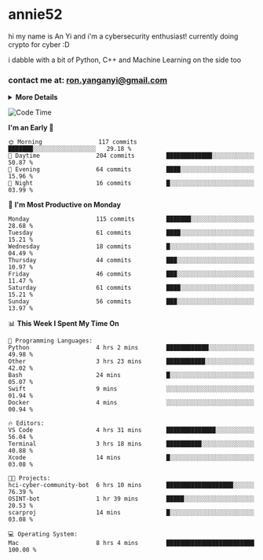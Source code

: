 # annie52 

hi my name is An Yi and i'm a cybersecurity enthusiast!
currently doing crypto for cyber :D

i dabble with a bit of Python, C++ and Machine Learning on the side too

<!--
![trophy](https://github-profile-trophy.vercel.app/?username=yanganyi&theme=discord&no-frame=true&no-bg=false&margin-w=4&row=1)
-->

### contact me at: ron.yanganyi@gmail.com

<details>
<summary>
  <strong>More Details</strong>
</summary>
<br/>

**main langs**

![Python](https://img.shields.io/badge/-Python-black?style=for-the-badge&logo=python)
![C++](https://img.shields.io/badge/-C%2B%2B-black?style=for-the-badge&logo=c%2B%2B)
![Swift](https://img.shields.io/badge/-Swift-black?style=for-the-badge&logo=swift)

**dev envs**

![VSCode](https://img.shields.io/badge/-VS_Code-black?style=for-the-badge&logo=visualstudiocode)
![Figma](https://img.shields.io/badge/-Figma-black?style=for-the-badge&logo=figma)
![XCode](https://img.shields.io/badge/-XCode-black?style=for-the-badge&logo=xcode)
![Github](https://img.shields.io/badge/-Github-black?style=for-the-badge&logo=github)

**browsers**

![Arc Browser](https://img.shields.io/badge/-Arc-black?style=for-the-badge&logo=arc)
![Opera GX](https://img.shields.io/badge/-Opera_GX-black?style=for-the-badge&logo=operagx)
![Firefox](https://img.shields.io/badge/-Firefox-black?style=for-the-badge&logo=firefox)

**devices**

![macOS](https://img.shields.io/badge/-macOS-black?style=for-the-badge&logo=macos)
![Kali Linux](https://img.shields.io/badge/-Kali-black?style=for-the-badge&logo=kalilinux)
![Windows](https://img.shields.io/badge/-Windows-black?style=for-the-badge&logo=windows11)
![Android](https://img.shields.io/badge/-Android-black?style=for-the-badge&logo=android)

</details>

<!--START_SECTION:waka-->
![Code Time](http://img.shields.io/badge/Code%20Time-74%20hrs%2034%20mins-blue)

**I'm an Early 🐤** 

```text
🌞 Morning                117 commits         ███████░░░░░░░░░░░░░░░░░░   29.18 % 
🌆 Daytime                204 commits         █████████████░░░░░░░░░░░░   50.87 % 
🌃 Evening                64 commits          ████░░░░░░░░░░░░░░░░░░░░░   15.96 % 
🌙 Night                  16 commits          █░░░░░░░░░░░░░░░░░░░░░░░░   03.99 % 
```
📅 **I'm Most Productive on Monday** 

```text
Monday                   115 commits         ███████░░░░░░░░░░░░░░░░░░   28.68 % 
Tuesday                  61 commits          ████░░░░░░░░░░░░░░░░░░░░░   15.21 % 
Wednesday                18 commits          █░░░░░░░░░░░░░░░░░░░░░░░░   04.49 % 
Thursday                 44 commits          ███░░░░░░░░░░░░░░░░░░░░░░   10.97 % 
Friday                   46 commits          ███░░░░░░░░░░░░░░░░░░░░░░   11.47 % 
Saturday                 61 commits          ████░░░░░░░░░░░░░░░░░░░░░   15.21 % 
Sunday                   56 commits          ███░░░░░░░░░░░░░░░░░░░░░░   13.97 % 
```


📊 **This Week I Spent My Time On** 

```text
💬 Programming Languages: 
Python                   4 hrs 2 mins        ████████████░░░░░░░░░░░░░   49.98 % 
Other                    3 hrs 23 mins       ███████████░░░░░░░░░░░░░░   42.02 % 
Bash                     24 mins             █░░░░░░░░░░░░░░░░░░░░░░░░   05.07 % 
Swift                    9 mins              ░░░░░░░░░░░░░░░░░░░░░░░░░   01.94 % 
Docker                   4 mins              ░░░░░░░░░░░░░░░░░░░░░░░░░   00.94 % 

🔥 Editors: 
VS Code                  4 hrs 31 mins       ██████████████░░░░░░░░░░░   56.04 % 
Terminal                 3 hrs 18 mins       ██████████░░░░░░░░░░░░░░░   40.88 % 
Xcode                    14 mins             █░░░░░░░░░░░░░░░░░░░░░░░░   03.08 % 

🐱‍💻 Projects: 
hci-cyber-community-bot  6 hrs 10 mins       ███████████████████░░░░░░   76.39 % 
OSINT-bot                1 hr 39 mins        █████░░░░░░░░░░░░░░░░░░░░   20.53 % 
scarproj                 14 mins             █░░░░░░░░░░░░░░░░░░░░░░░░   03.08 % 

💻 Operating System: 
Mac                      8 hrs 4 mins        █████████████████████████   100.00 % 
```


<!--END_SECTION:waka-->

<!--
## a little background

- I am currently studying at [Hwa Chong Junior College](https://www.hci.edu.sg/), subject combi P CP M E
- Currently doing CTFs and [Leetcode](https://leetcode.com/) daily challenges
- Fluent in English and Chinese, learning Russian and Indonesian

<a href="">
  <img align="centre" src="https://github-readme-stats.vercel.app/api?username=yanganyi&count_private=true&include_all_commits=true&show_icons=true&title_color=007bff&text_color=e7e7e7&icon_color=007bff&bg_color=171c28" />
<a />
-->



<!--
![Top Langs](https://github-readme-stats.vercel.app/api/top-langs/?username=yanganyi&layout=compact&title_color=007bff&text_color=e7e7e7&icon_color=007bff&bg_color=171c28)
-->

<!--
**yanganyi/yanganyi** is a ✨ _special_ ✨ repository because its `README.md` (this file) appears on your GitHub profile.

Here are some ideas to get you started:

- 🔭 I’m currently working on ...
- 🌱 I’m currently learning ...
- 👯 I’m looking to collaborate on ...
- 🤔 I’m looking for help with ...
- 💬 Ask me about ...
- 📫 How to reach me: ...
- 😄 Pronouns: ...
- ⚡ Fun fact: ...
-->
